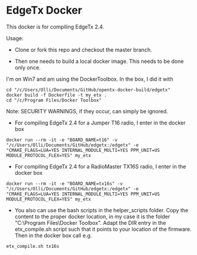 # EdgeTx Docker

This docker is for compiling EdgeTx 2.4.

Usage:

- Clone or fork this repo and checkout the master branch.

- Then one needs to build a local docker image. This needs to be done only once. 

I'm on Win7 and am using the DockerToolbox. In the box, I did it with

```
cd "/c/Users/Olli/Documents/GitHub/opentx-docker-build/edgetx"
docker build -f Dockerfile -t my_etx .
cd "/c/Program Files/Docker Toolbox"
```

Note: SECURITY WARNINGS, if they occur, can simply be ignored.

- For compiling EdgeTx 2.4 for a Jumper T16 radio, I enter in the docker box

```
docker run --rm -it -e "BOARD_NAME=t16" -v "/c/Users/Olli/Documents/GitHub/edgetx:/edgetx" -e "CMAKE_FLAGS=LUA=YES INTERNAL_MODULE_MULTI=YES PPM_UNIT=US MODULE_PROTOCOL_FLEX=YES" my_etx
```

- For compiling EdgeTx 2.4 for a RadioMaster TX16S radio, I enter in the docker box

```
docker run --rm -it -e "BOARD_NAME=tx16s" -v "/c/Users/Olli/Documents/GitHub/edgetx:/edgetx" -e "CMAKE_FLAGS=LUA=YES INTERNAL_MODULE_MULTI=YES PPM_UNIT=US MODULE_PROTOCOL_FLEX=YES" my_etx
```

- You also can use the bash scripts in the helper_scripts folder. Copy the content to the proper docker location, in my case it is the folder "C:\Program Files\Docker Toolbox". Adapt the DIR entry in the etx_compile.sh script such that it points to your location of the firmware. Then in the docker box call e.g. 

```
etx_compile.sh tx16s
```
